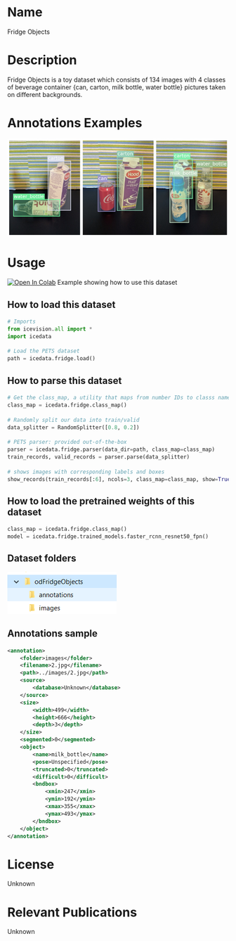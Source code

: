 # Name
Fridge Objects

# Description
Fridge Objects is a toy dataset which consists of 134 images with 4 classes of beverage container {can, carton, milk bottle, water bottle} pictures taken on different backgrounds.

# Annotations Examples
![image](../../../images/fridge_annotations.png)

# Usage 
<a href="https://colab.research.google.com/github/airctic/icevision/blob/master/notebooks/getting_started.ipynb" target="_parent"><img src="https://colab.research.google.com/assets/colab-badge.svg" alt="Open In Colab"/></a> Example showing how to use this dataset


## How to load this dataset
```python
# Imports
from icevision.all import *
import icedata

# Load the PETS dataset
path = icedata.fridge.load()
```

## How to parse this dataset
```python
# Get the class_map, a utility that maps from number IDs to classs names
class_map = icedata.fridge.class_map()

# Randomly split our data into train/valid
data_splitter = RandomSplitter([0.8, 0.2])

# PETS parser: provided out-of-the-box
parser = icedata.fridge.parser(data_dir=path, class_map=class_map)
train_records, valid_records = parser.parse(data_splitter)

# shows images with corresponding labels and boxes
show_records(train_records[:6], ncols=3, class_map=class_map, show=True)
```

## How to load the pretrained weights of this dataset
```python
class_map = icedata.fridge.class_map()
model = icedata.fridge.trained_models.faster_rcnn_resnet50_fpn()
```

## Dataset folders
![image](../../../images/fridge_folders.png)

## Annotations sample
```xml
<annotation>
	<folder>images</folder>
	<filename>2.jpg</filename>
	<path>../images/2.jpg</path>
	<source>
		<database>Unknown</database>
	</source>
	<size>
		<width>499</width>
		<height>666</height>
		<depth>3</depth>
	</size>
	<segmented>0</segmented>
	<object>
		<name>milk_bottle</name>
		<pose>Unspecified</pose>
		<truncated>0</truncated>
		<difficult>0</difficult>
		<bndbox>
			<xmin>247</xmin>
			<ymin>192</ymin>
			<xmax>355</xmax>
			<ymax>493</ymax>
		</bndbox>
	</object>
</annotation>
```

# License
Unknown

# Relevant Publications
Unknown